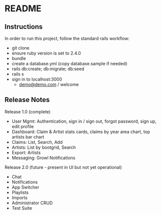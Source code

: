 # README

## Instructions
In order to run this project, follow the standard rails workflow:
- git clone
- ensure ruby version is set to 2.4.0
- bundle
- create a database.yml (copy database.sample if needed)
- rails db:create; db:migrate; db:seed
- rails s
- sign in to localhost:3000
	- demo@demo.com / welcome


## Release Notes
Release 1.0 (complete)
- User Mgmt: Authentication, sign in / sign out, forgot password, sign up, edit profile
- Dashboard: Claim & Artist stats cards, claims by year area chart, top artists bar chart
- Claims: List, Search, Add
- Artists: List by bootgrid, Search
- Export: Artists
- Messaging: Growl Notifications


Release 2.0 (future - present in UI but not yet operational)
- Chat
- Notifications
- App Switcher
- Playlists
- Imports
- Administrator CRUD
- Test Suite
